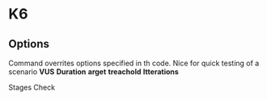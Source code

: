 # K6

## Options

Command overrites options specified in th code. Nice for quick testing of a scenario
**VUS**
**Duration**
**arget**
**treachold**
**Itterations**

Stages
Check